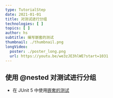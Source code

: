 ```yaml
---
type: TutorialStep
date: 2021-01-01
title: 对测试进行分组
technologies: [ ]
topics: [ ]
author: hs
subtitle: 编写嵌套的测试
thumbnail: ./thumbnail.png
longVideo:
  poster: ./poster_long.png
  url: https://youtu.be/we3zJE3hlWE?start=1031
---
```


## 使用 @nested 对测试进行分组
- 在 JUnit 5 中使用[嵌套的测试](https://junit.org/junit5/docs/current/user-guide/#writing-tests-nested)
